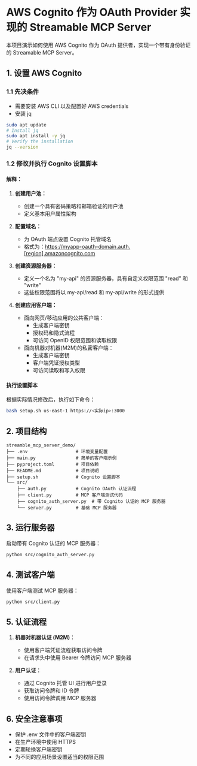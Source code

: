# AWS Cognito 作为 OAuth Provider 实现的 Streamable MCP Server

本项目演示如何使用 AWS Cognito 作为 OAuth 提供者，实现一个带有身份验证的 Streamable MCP Server。

## 1. 设置 AWS Cognito

### 1.1 先决条件
- 需要安装 AWS CLI 以及配置好 AWS credentials
- 安装 jq
```bash
sudo apt update
# Install jq
sudo apt install -y jq
# Verify the installation
jq --version
```

### 1.2 修改并执行 Cognito 设置脚本
#### 解释：
1. **创建用户池：**
   - 创建一个具有密码策略和邮箱验证的用户池
   - 定义基本用户属性架构

2. **配置域名：**
   - 为 OAuth 端点设置 Cognito 托管域名
   - 格式为：https://myapp-oauth-domain.auth.[region].amazoncognito.com

3. **创建资源服务器：**
   - 定义一个名为 "my-api" 的资源服务器，具有自定义权限范围 "read" 和 "write"
   - 这些权限范围将以 my-api/read 和 my-api/write 的形式提供

4. **创建应用客户端：**
   - 面向网页/移动应用的公共客户端：
     - 生成客户端密钥
     - 授权码和隐式流程
     - 可访问 OpenID 权限范围和读取权限
   - 面向机器对机器(M2M)的私密客户端：
     - 生成客户端密钥
     - 客户端凭证授权类型
     - 可访问读取和写入权限

#### 执行设置脚本
根据实际情况修改后，执行如下命令：
```bash
bash setup.sh us-east-1 https://<实际ip>:3000
```

## 2. 项目结构

```
streamble_mcp_server_demo/
├── .env                  # 环境变量配置
├── main.py               # 简单的客户端示例
├── pyproject.toml        # 项目依赖
├── README.md             # 项目说明
├── setup.sh              # Cognito 设置脚本
└── src/
    ├── auth.py           # Cognito OAuth 认证流程
    ├── client.py         # MCP 客户端测试代码
    ├── cognito_auth_server.py  # 带 Cognito 认证的 MCP 服务器
    └── server.py         # 基础 MCP 服务器
```

## 3. 运行服务器

启动带有 Cognito 认证的 MCP 服务器：

```bash
python src/cognito_auth_server.py
```

## 4. 测试客户端

使用客户端测试 MCP 服务器：

```bash
python src/client.py
```

## 5. 认证流程

1. **机器对机器认证 (M2M)**：
   - 使用客户端凭证流程获取访问令牌
   - 在请求头中使用 Bearer 令牌访问 MCP 服务器

2. **用户认证**：
   - 通过 Cognito 托管 UI 进行用户登录
   - 获取访问令牌和 ID 令牌
   - 使用访问令牌调用 MCP 服务器

## 6. 安全注意事项

- 保护 .env 文件中的客户端密钥
- 在生产环境中使用 HTTPS
- 定期轮换客户端密钥
- 为不同的应用场景设置适当的权限范围
